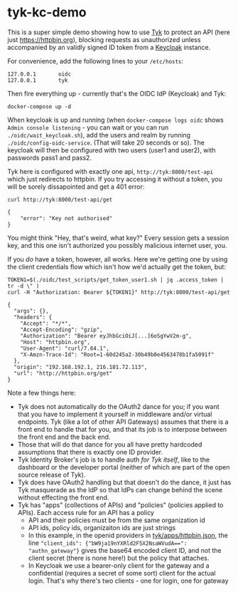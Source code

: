 # tyk-kc-demo

This is a super simple demo showing how to use [Tyk](https://tyk.io) to protect an API (here just https://httpbin.org),
blocking requests as unauthorized unless accompanied by an validly signed ID token from a [Keycloak](https://www.keycloak.org/documentation) instance.

For convenience, add the following lines to your `/etc/hosts`:

```
127.0.0.1       oidc
127.0.0.1       tyk
```

Then fire everything up - currently that's the OIDC IdP (Keycloak) and Tyk:

```
docker-compose up -d
```

When keycloak is up and running (when `docker-compose logs oidc` shows `Admin console listening` - you can wait or
you can run `./oidc/wait_keycloak.sh`), add the users and realm by running `./oidc/config-oidc-service`.  (That
will take 20 seconds or so).  The keycloak will then be configured with two users (user1 and user2), 
with passwords pass1 and pass2.

Tyk here is configured with exactly one api, `http://tyk:8000/test-api` which just redirects to httpbin.   If you try accessing
it without a token, you will be sorely dissapointed and get a 401 error:

```
curl http://tyk:8000/test-api/get

{
    "error": "Key not authorised"
}
```

You might think "Hey, that's weird, what key?"  Every session gets a session key, and this one isn't authorized
you possibly malicious internet user, you.

If you _do_ have a token, however, all works.  Here we're getting one by using the client credentials flow which
isn't how we'd actually get the token, but:

```
TOKEN1=$(./oidc/test_scripts/get_token_user1.sh | jq .access_token | tr -d \" )
curl -H "Authorization: Bearer ${TOKEN1}" http://tyk:8000/test-api/get

{
  "args": {},
  "headers": {
    "Accept": "*/*",
    "Accept-Encoding": "gzip",
    "Authorization": "Bearer eyJhbGciOiJ[...]6oSgYwV2m-g",
    "Host": "httpbin.org",
    "User-Agent": "curl/7.64.1",
    "X-Amzn-Trace-Id": "Root=1-60d245a2-30b49b0e4563478b1fa5091f"
  },
  "origin": "192.168.192.1, 216.181.72.113",
  "url": "http://httpbin.org/get"
}
```

Note a few things here:

* Tyk does not automatically do the OAuth2 dance for you; if you want that you have to implement it yourself in middleware and/or virtual endpoints.  Tyk (like a lot of other API Gateways) assumes that there is a front end to handle that for you, and that its job is to interpose between the front end and the back end.
* Those that will do that dance for you all have pretty hardcoded assumptions that there is exactly one ID provider.
* Tyk Identity Broker's job is to handle auth _for Tyk itself_, like to the dashboard or the developer portal (neither of which are part of the open source release of Tyk).
* Tyk does have OAuth2 handling but that doesn't do the dance, it just has Tyk masquerade as the IdP so that IdPs can change behind the scene without effecting the front end.
* Tyk has "apps" (collections of APIs) and "policies" (policies applied to APIs).  Each access rule for an API has a policy
    * API and their policies must be from the same organization id
    * API ids, policy ids, organizaiton ids are just strings
    * In this example, in the openid providers in [tyk/apps/httpbin.json](tyk/apps/httpbin.json), the line `"client_ids": {"bW9ja19nYXRld2F5X2NsaWVudA==": "authn_gateway"}` gives the base64 encoded client ID, and not the client secret (there is none here!) but the policy that attaches.
    * In Keycloak we use a bearer-only client for the gateway and a confidential (requires a secret of some sort) client for the actual login.  That's why there's two clients - one for login, one for gateway
